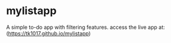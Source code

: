 # mylistapp
A simple to-do app with filtering features.
access the live app at:
(https://tk1017.github.io/mylistapp)
